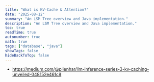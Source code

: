 ```yaml
---
title: "What is KV-Cache & Attention?"
date: "2025-08-12"
summary: "An LSM Tree overview and Java implementation."
description: "An LSM Tree overview and Java implementation."
toc: true
readTime: true
autonumber: true
math: true
tags: ["database", "java"]
showTags: false
hideBackToTop: false
---
```


- https://medium.com/@plienhar/llm-inference-series-3-kv-caching-unveiled-048152e461c8